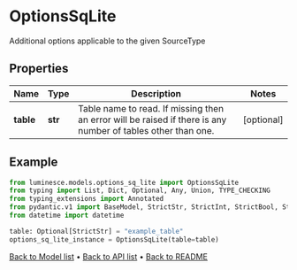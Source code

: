 # OptionsSqLite

Additional options applicable to the given SourceType
## Properties
Name | Type | Description | Notes
------------ | ------------- | ------------- | -------------
**table** | **str** | Table name to read.  If missing then an error will be raised if there is any number of tables other than one. | [optional] 
## Example

```python
from luminesce.models.options_sq_lite import OptionsSqLite
from typing import List, Dict, Optional, Any, Union, TYPE_CHECKING
from typing_extensions import Annotated
from pydantic.v1 import BaseModel, StrictStr, StrictInt, StrictBool, StrictFloat, StrictBytes, Field, validator, ValidationError, conlist, constr
from datetime import datetime

table: Optional[StrictStr] = "example_table"
options_sq_lite_instance = OptionsSqLite(table=table)

```

[Back to Model list](../README.md#documentation-for-models) &#8226; [Back to API list](../README.md#documentation-for-api-endpoints) &#8226; [Back to README](../README.md)

